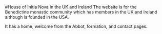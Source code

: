 #House of Initia Nova in the UK and Ireland
The website is for the Benedictine monastic community which has members in the UK and Ireland although is founded in the USA. 

It has a home, welcome from the Abbot, formation, and contact pages.
